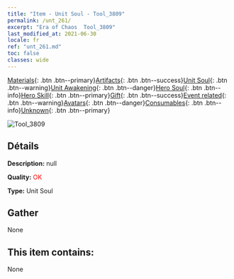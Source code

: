 ```yaml
---
title: "Item - Unit Soul - Tool_3809"
permalink: /unt_261/
excerpt: "Era of Chaos  Tool_3809"
last_modified_at: 2021-06-30
locale: fr
ref: "unt_261.md"
toc: false
classes: wide
---
```

 [Materials](/ItemsFR/){: .btn .btn--primary}[Artifacts](/ItemsFR/Artifacts/){: .btn .btn--success}[Unit Soul](/ItemsFR/UnitSoul/){: .btn .btn--warning}[Unit Awakening](/ItemsFR/UnitAwakening/){: .btn .btn--danger}[Hero Soul](/ItemsFR/HeroSoul/){: .btn .btn--info}[Hero Skill](/ItemsFR/HeroSkill/){: .btn .btn--primary}[Gift](/ItemsFR/Gift/){: .btn .btn--success}[Event related](/ItemsFR/Events/){: .btn .btn--warning}[Avatars](/ItemsFR/Avatars/){: .btn .btn--danger}[Consumables](/ItemsFR/Consumables/){: .btn .btn--info}[Unknown](/ItemsFR/Unknown/){: .btn .btn--primary}

 ![Tool_3809](/images/u/ti_baihu.jpg)

## Détails
 **Description:** null

 **Quality:** <span style="color: #FF0000">OK</span>

 **Type:** Unit Soul

## Gather

  None

## This item contains:

  None

